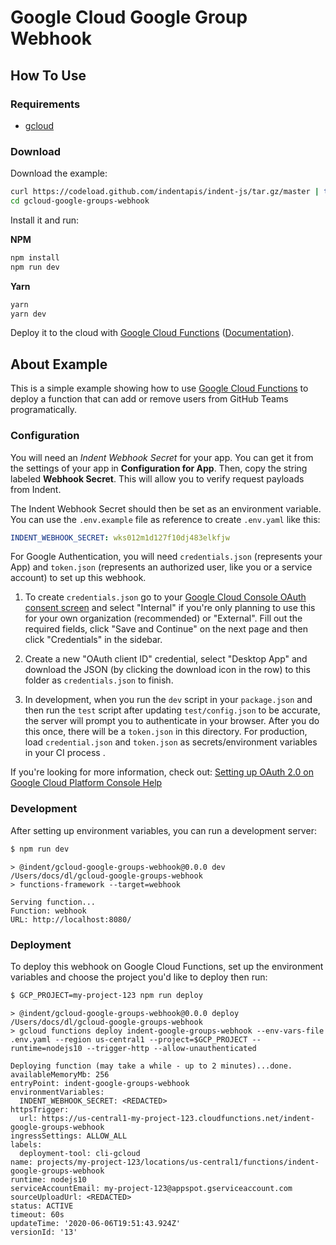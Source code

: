 # Google Cloud Google Group Webhook

## How To Use

### Requirements

- [gcloud](https://cloud.google.com/sdk/gcloud)

### Download

Download the example:

```bash
curl https://codeload.github.com/indentapis/indent-js/tar.gz/master | tar -xz --strip=2 indent-js-master/examples/gcloud-google-groups-webhook
cd gcloud-google-groups-webhook
```

Install it and run:

**NPM**

```bash
npm install
npm run dev
```

**Yarn**

```bash
yarn
yarn dev
```

Deploy it to the cloud with [Google Cloud Functions](https://cloud.google.com/functions) ([Documentation](https://cloud.google.com/functions/docs)).

## About Example

This is a simple example showing how to use [Google Cloud Functions](https://cloud.google.com/functions) to deploy a function that can add or remove users from GitHub Teams programatically.

### Configuration

You will need an _Indent Webhook Secret_ for your app. You can get it from the settings of your app in **Configuration for App**. Then, copy the string labeled **Webhook Secret**. This will allow you to verify request payloads from Indent.

The Indent Webhook Secret should then be set as an environment variable. You can use the `.env.example` file as reference to create `.env.yaml` like this:

```yaml
INDENT_WEBHOOK_SECRET: wks012m1d127f10dj483elkfjw
```

For Google Authentication, you will need `credentials.json` (represents your App) and `token.json` (represents an authorized user, like you or a service account) to set up this webhook.

1. To create `credentials.json` go to your [Google Cloud Console OAuth consent screen](https://console.cloud.google.com/apis/credentials/consent) and select "Internal" if you're only planning to use this for your own organization (recommended) or "External". Fill out the required fields, click "Save and Continue" on the next page and then click "Credentials" in the sidebar.

2. Create a new "OAuth client ID" credential, select "Desktop App" and download the JSON (by clicking the download icon in the row) to this folder as `credentials.json` to finish.

3. In development, when you run the `dev` script in your `package.json` and then run the `test` script after updating `test/config.json` to be accurate, the server will prompt you to authenticate in your browser. After you do this once, there will be a `token.json` in this directory. For production, load `credential.json` and `token.json` as secrets/environment variables in your CI process .

If you're looking for more information, check out: [Setting up OAuth 2.0 on Google Cloud Platform Console Help](https://support.google.com/cloud/answer/6158849)

### Development

After setting up environment variables, you can run a development server:

```bash
$ npm run dev
```

```
> @indent/gcloud-google-groups-webhook@0.0.0 dev /Users/docs/dl/gcloud-google-groups-webhook
> functions-framework --target=webhook

Serving function...
Function: webhook
URL: http://localhost:8080/
```

### Deployment

To deploy this webhook on Google Cloud Functions, set up the environment variables and choose the project you'd like to deploy then run:

```bash
$ GCP_PROJECT=my-project-123 npm run deploy
```

```
> @indent/gcloud-google-groups-webhook@0.0.0 deploy /Users/docs/dl/gcloud-google-groups-webhook
> gcloud functions deploy indent-google-groups-webhook --env-vars-file .env.yaml --region us-central1 --project=$GCP_PROJECT --runtime=nodejs10 --trigger-http --allow-unauthenticated

Deploying function (may take a while - up to 2 minutes)...done.
availableMemoryMb: 256
entryPoint: indent-google-groups-webhook
environmentVariables:
  INDENT_WEBHOOK_SECRET: <REDACTED>
httpsTrigger:
  url: https://us-central1-my-project-123.cloudfunctions.net/indent-google-groups-webhook
ingressSettings: ALLOW_ALL
labels:
  deployment-tool: cli-gcloud
name: projects/my-project-123/locations/us-central1/functions/indent-google-groups-webhook
runtime: nodejs10
serviceAccountEmail: my-project-123@appspot.gserviceaccount.com
sourceUploadUrl: <REDACTED>
status: ACTIVE
timeout: 60s
updateTime: '2020-06-06T19:51:43.924Z'
versionId: '13'
```
